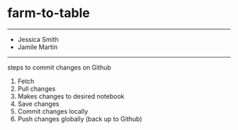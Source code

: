 # farm-to-table
---
- Jessica Smith
- Jamile Martin 
---

steps to commit changes on Github
1. Fetch 
2. Pull changes
3. Makes changes to desired notebook
4. Save changes
5. Commit changes locally
6. Push changes globally (back up to Github)
